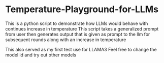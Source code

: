 # Temperature-Playground-for-LLMs
This is a python script to demonstrate how LLMs would behave with continues increase in temperature 
This script takes a generalized prompt from user then generates output that is given as prompt to the llm for subsequent rounds along with an increase in temperature 

This also served as my first test use for LLAMA3
Feel free to change the model id and try out other models 
